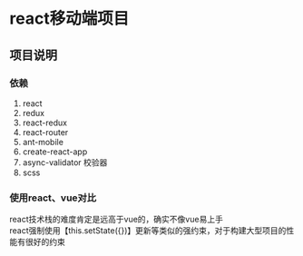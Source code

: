 # react移动端项目

## 项目说明
### 依赖
1. react
2. redux
3. react-redux
4. react-router
5. ant-mobile
6. create-react-app
7. async-validator  校验器
8. scss

### 使用react、vue对比
react技术栈的难度肯定是远高于vue的，确实不像vue易上手  
react强制使用【this.setState({})】更新等类似的强约束，对于构建大型项目的性能有很好的约束
